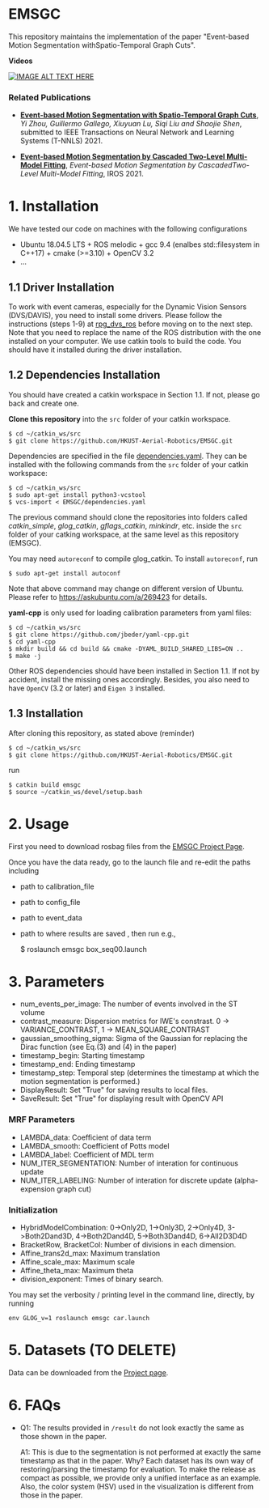 # EMSGC
This repository maintains the implementation of the paper "Event-based Motion Segmentation withSpatio-Temporal Graph Cuts".

**Videos**

[![IMAGE ALT TEXT HERE](https://youtu.be/Ev7lQOhqiUk/1.jpg)](https://youtu.be/Ev7lQOhqiUk)

### Related Publications

* **[Event-based Motion Segmentation with Spatio-Temporal Graph Cuts](https://arxiv.org/pdf/2012.08730.pdf)**, 
*Yi Zhou, Guillermo Gallego, Xiuyuan Lu, Siqi Liu and Shaojie Shen*, submitted to IEEE 
Transactions on Neural Network and Learning Systems (T-NNLS) 2021.

* **[Event-based Motion Segmentation by Cascaded Two-Level Multi-Model Fitting]()**, 
*Event-based  Motion  Segmentation  by  CascadedTwo-Level  Multi-Model  Fitting*, IROS 2021.


# 1. Installation
We have tested our code on machines with the following configurations
* Ubuntu 18.04.5 LTS + ROS melodic + gcc 9.4 (enalbes std::filesystem in C++17) + cmake (>=3.10) + OpenCV 3.2
* ...
## 1.1 Driver Installation
To work with event cameras, especially for the Dynamic Vision Sensors (DVS/DAVIS), you need to install some drivers. 
Please follow the instructions (steps 1-9) at [rpg_dvs_ros](https://github.com/uzh-rpg/rpg_dvs_ros) before moving on to the next step. Note that you need to replace the name of the ROS distribution with the one installed on your computer.
We use catkin tools to build the code. You should have it installed during the driver installation.

## 1.2 Dependencies Installation

You should have created a catkin workspace in Section 1.1. If not, please go back and create one.

**Clone this repository** into the `src` folder of your catkin workspace.

	$ cd ~/catkin_ws/src 
	$ git clone https://github.com/HKUST-Aerial-Robotics/EMSGC.git

Dependencies are specified in the file [dependencies.yaml](dependencies.yaml). They can be installed with the following commands from the `src` folder of your catkin workspace:

	$ cd ~/catkin_ws/src
	$ sudo apt-get install python3-vcstool
	$ vcs-import < EMSGC/dependencies.yaml

The previous command should clone the repositories into folders called *catkin_simple*, *glog_catkin*, *gflags_catkin*, *minkindr*, etc. inside the `src` folder of your catking workspace, at the same level as this repository (EMSGC).

You may need `autoreconf` to compile glog_catkin. To install `autoreconf`, run

	$ sudo apt-get install autoconf

Note that above command may change on different version of Ubuntu.
Please refer to https://askubuntu.com/a/269423 for details.

**yaml-cpp** is only used for loading calibration parameters from yaml files:

	$ cd ~/catkin_ws/src 
	$ git clone https://github.com/jbeder/yaml-cpp.git
	$ cd yaml-cpp
	$ mkdir build && cd build && cmake -DYAML_BUILD_SHARED_LIBS=ON ..
	$ make -j

Other ROS dependencies should have been installed in Section 1.1.
If not by accident, install the missing ones accordingly.
Besides, you also need to have `OpenCV` (3.2 or later) and `Eigen 3` installed.

## 1.3 Installation
After cloning this repository, as stated above (reminder)

	$ cd ~/catkin_ws/src 
	$ git clone https://github.com/HKUST-Aerial-Robotics/EMSGC.git

run

	$ catkin build emsgc
	$ source ~/catkin_ws/devel/setup.bash

# 2. Usage

First you need to download rosbag files from the [EMSGC Project Page](https://sites.google.com/view/emsgc).

Once you have the data ready, go to the launch file and re-edit the paths including
- path to calibration_file
- path to config_file
- path to event_data
- path to where results are saved
, then run e.g.,


    $ roslaunch emsgc box_seq00.launch

# 3. Parameters

- num_events_per_image: The number of events involved in the ST volume
- contrast_measure: Dispersion metrics for IWE's constrast. 0 -> VARIANCE_CONTRAST, 1 -> MEAN_SQUARE_CONTRAST
- gaussian_smoothing_sigma: Sigma of the Gaussian for replacing the Dirac function (see Eq.(3) and (4) in the paper)
- timestamp_begin: Starting timestamp
- timestamp_end: Ending timestamp
- timestamp_step: Temporal step (determines the timestamp at which the motion segmentation is performed.)
- DisplayResult: Set "True" for saving results to local files.
- SaveResult: Set "True" for displaying result with OpenCV API

### MRF Parameters
- LAMBDA_data: Coefficient of data term
- LAMBDA_smooth: Coefficient of Potts model
- LAMBDA_label: Coefficient of MDL term
- NUM_ITER_SEGMENTATION: Number of interation for continuous update
- NUM_ITER_LABELING: Number of interation for discrete update (alpha-expension graph cut)

### Initialization
- HybridModelCombination: 0->Only2D, 1->Only3D, 2->Only4D, 3->Both2Dand3D, 4->Both2Dand4D, 5->Both3Dand4D, 6->All2D3D4D
- BracketRow, BracketCol: Number of divisions in each dimension.
- Affine_trans2d_max: Maximum translation
- Affine_scale_max: Maximum scale
- Affine_theta_max: Maximum theta
- division_exponent: Times of binary search.

You may set the verbosity / printing level in the command line, directly, by running

    env GLOG_v=1 roslaunch emsgc car.launch

# 5. Datasets (TO DELETE)
Data can be downloaded from the [Project page](https://sites.google.com/view/emsgc).

# 6. FAQs
- Q1: The results provided in `/result` do not look exactly the same as those shown in the paper.

  A1: This is due to the segmentation is not performed at exactly the same timestamp as that in the paper. 
      Why? Each dataset has its own way of restoring/parsing the timestamp for evaluation.
      To make the release as compact as possible, we provide only a unified interface as an example.
      Also, the color system (HSV) used in the visualization is different from those in the paper.
